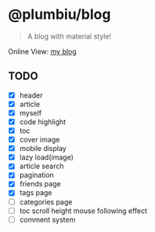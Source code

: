 # @plumbiu/blog

> A blog with material style!

Online View: [my blog](https://blog.plumbiu.top/)

## TODO

- [x] header
- [x] article
- [x] myself
- [x] code highlight
- [x] toc
- [x] cover image
- [x] mobile display
- [x] lazy load(image)
- [x] article search
- [x] pagination
- [x] friends page 
- [x] tags page
- [ ] categories page
- [ ] toc scroll height mouse following effect
- [ ] comment system
